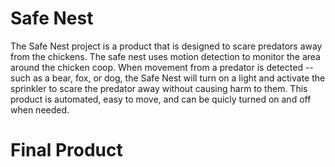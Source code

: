 # Safe Nest
The Safe Nest project is a product that is designed to scare predators away from the chickens. The safe nest uses motion detection to monitor the area around the chicken coop. When movement from a predator is detected -- such as a bear, fox, or dog, the Safe Nest will turn on a light and activate the sprinkler to scare the predator away without causing harm to them. This product is automated, easy to move, and can be quicly turned on and off when needed.

# Final Product
